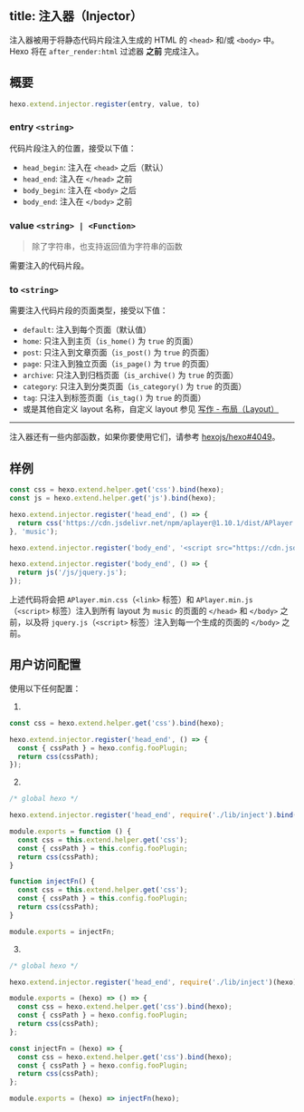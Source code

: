 title: 注入器（Injector）
---

注入器被用于将静态代码片段注入生成的 HTML 的 `<head>` 和/或 `<body>` 中。Hexo 将在 `after_render:html` 过滤器 **之前** 完成注入。

## 概要

```js
hexo.extend.injector.register(entry, value, to)
```

### entry `<string>`

代码片段注入的位置，接受以下值：

- `head_begin`: 注入在 `<head>` 之后（默认）
- `head_end`: 注入在 `</head>` 之前
- `body_begin`: 注入在 `<body>` 之后
- `body_end`: 注入在 `</body>` 之前

### value `<string> | <Function>`

> 除了字符串，也支持返回值为字符串的函数

需要注入的代码片段。

### to `<string>`

需要注入代码片段的页面类型，接受以下值：

- `default`: 注入到每个页面（默认值）
- `home`: 只注入到主页（`is_home()` 为 `true` 的页面）
- `post`: 只注入到文章页面（`is_post()` 为 `true` 的页面）
- `page`: 只注入到独立页面（`is_page()` 为 `true` 的页面）
- `archive`: 只注入到归档页面（`is_archive()` 为 `true` 的页面）
- `category`: 只注入到分类页面（`is_category()` 为 `true` 的页面）
- `tag`: 只注入到标签页面（`is_tag()` 为 `true` 的页面）
- 或是其他自定义 layout 名称，自定义 layout 参见 [写作 - 布局（Layout）](writing#Layout)

----

注入器还有一些内部函数，如果你要使用它们，请参考 [hexojs/hexo#4049](https://github.com/hexojs/hexo/pull/4049)。

## 样例

```js
const css = hexo.extend.helper.get('css').bind(hexo);
const js = hexo.extend.helper.get('js').bind(hexo);

hexo.extend.injector.register('head_end', () => {
  return css('https://cdn.jsdelivr.net/npm/aplayer@1.10.1/dist/APlayer.min.css');
}, 'music');

hexo.extend.injector.register('body_end', '<script src="https://cdn.jsdelivr.net/npm/aplayer@1.10.1/dist/APlayer.min.js">', 'music');

hexo.extend.injector.register('body_end', () => {
  return js('/js/jquery.js');
});
```

上述代码将会把 `APlayer.min.css`（`<link>` 标签）和 `APlayer.min.js` （`<script>` 标签）注入到所有 layout 为 `music` 的页面的 `</head>` 和 `</body>` 之前，以及将 `jquery.js`（`<script>` 标签）注入到每一个生成的页面的 `</body>` 之前。

## 用户访问配置

使用以下任何配置：

1.

``` js
const css = hexo.extend.helper.get('css').bind(hexo);

hexo.extend.injector.register('head_end', () => {
  const { cssPath } = hexo.config.fooPlugin;
  return css(cssPath);
});
```

2.


``` js index.js
/* global hexo */

hexo.extend.injector.register('head_end', require('./lib/inject').bind(hexo))
```

``` js lib/inject.js
module.exports = function () {
  const css = this.extend.helper.get('css');
  const { cssPath } = this.config.fooPlugin;
  return css(cssPath);
}
```

``` js lib/inject.js
function injectFn() {
  const css = this.extend.helper.get('css');
  const { cssPath } = this.config.fooPlugin;
  return css(cssPath);
}

module.exports = injectFn;
```

3.

``` js index.js
/* global hexo */

hexo.extend.injector.register('head_end', require('./lib/inject')(hexo))
```

``` js lib/inject.js
module.exports = (hexo) => () => {
  const css = hexo.extend.helper.get('css').bind(hexo);
  const { cssPath } = hexo.config.fooPlugin;
  return css(cssPath);
};
```

``` js lib/inject.js
const injectFn = (hexo) => {
  const css = hexo.extend.helper.get('css').bind(hexo);
  const { cssPath } = hexo.config.fooPlugin;
  return css(cssPath);
};

module.exports = (hexo) => injectFn(hexo);
```
